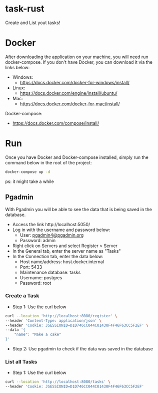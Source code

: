 # task-rust
Create and List yout tasks!

# Docker
After downloading the application on your machine, you will need run docker-compose. If you don't have Docker, you can download it via the links below:

- Windows:
    - https://docs.docker.com/docker-for-windows/install/
- Linux:
  - https://docs.docker.com/engine/install/ubuntu/
- Mac:
  - https://docs.docker.com/docker-for-mac/install/

Docker-compose:
- https://docs.docker.com/compose/install/

# Run 
Once you have Docker and Docker-compose installed, simply run the command below in the root of the project:
```bash
docker-compose up -d
```
ps: it might take a while

## Pgadmin
With Pgadmin you will be able to see the data that is being saved in the database.
- Access the link http://localhost:5050/
- Log in with the username and password below:
  - User: pgadmin4@pgadmin.org
  - Password: admin
- Right click on Servers and select Register > Server
- In the General tab, enter the server name as "Tasks"
- In the Connection tab, enter the data below:
    - Host name/address: host.docker.internal
    - Port: 5433
    - Maintenance database: tasks
    - Username: postgres
    - Password: root

### Create a Task

- Step 1: Use the curl below

```bash
curl --location 'http://localhost:8080/register' \
--header 'Content-Type: application/json' \
--header 'Cookie: JSESSIONID=D1D746CC044C01430F4F46F63CC5F2EF' \
--data '{
    "name": "Make a cake"
}'
```

- Step 2: Use pgadmin to check if the data was saved in the database

### List all Tasks

- Step 1: Use the curl below

```bash
curl --location 'http://localhost:8080/tasks' \
--header 'Cookie: JSESSIONID=D1D746CC044C01430F4F46F63CC5F2EF'
```